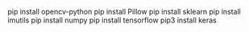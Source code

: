 pip install opencv-python
pip install Pillow
pip install sklearn
pip install imutils
pip install numpy
pip install tensorflow
pip3 install keras
